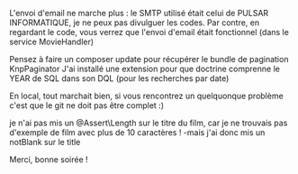 L'envoi d'email ne marche plus : le SMTP utilisé était celui de PULSAR INFORMATIQUE, je ne peux pas divulguer les codes. Par contre, en regardant le code, 
vous verrez que l'envoi d'email était fonctionnel (dans le service MovieHandler)

Pensez à faire un composer update pour récupérer le bundle de pagination KnpPaginator
J'ai installé une extension pour que doctrine comprenne le YEAR de SQL dans son DQL (pour les recherches par date)

En local, tout marchait bien, si vous rencontrez un quelquonque problème c'est que le git ne doit pas être complet :)

je n'ai pas mis un @Assert\Length sur le titre du film, car je ne trouvais pas d'exemple de film avec plus de 10 caractères ! -mais j'ai donc mis un notBlank sur le title


Merci, bonne soirée !